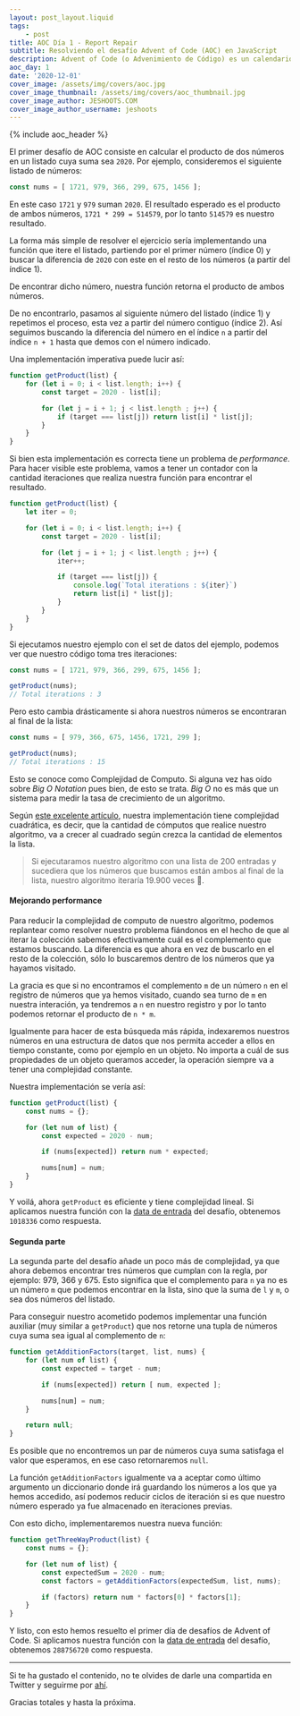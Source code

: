 ```yaml
---
layout: post_layout.liquid
tags:
    - post
title: AOC Día 1 - Report Repair
subtitle: Resolviendo el desafío Advent of Code (AOC) en JavaScript
description: Advent of Code (o Advenimiento de Código) es un calendario de advenimiento de pequeños desafíos de programación que pueden ser resueltos en cualquier lenguaje de programación.
aoc_day: 1
date: '2020-12-01'
cover_image: /assets/img/covers/aoc.jpg
cover_image_thumbnail: /assets/img/covers/aoc_thumbnail.jpg
cover_image_author: JESHOOTS.COM
cover_image_author_username: jeshoots
---
```


{% include aoc_header %}

El primer desafío de AOC consiste en calcular el producto de dos números en un listado cuya suma sea `2020`. Por ejemplo, consideremos el siguiente listado de números:

```javascript
const nums = [ 1721, 979, 366, 299, 675, 1456 ];
```

En este caso `1721` y `979` suman `2020`. El resultado esperado es el producto de ambos números, `1721 * 299 = 514579`, por lo tanto `514579` es nuestro resultado.

La forma más simple de resolver el ejercicio sería implementando una función que itere el listado, partiendo por el primer número (índice 0) y buscar la diferencia de `2020` con este en el resto de los números (a partir del índice 1).

De encontrar dicho número, nuestra función retorna el producto de ambos números.

De no encontrarlo, pasamos al siguiente número del listado (índice 1) y repetimos el proceso, esta vez a partir del número contiguo (índice 2). Así seguimos buscando la diferencia del número en el índice `n` a partir del índice `n + 1` hasta que demos con el número indicado.

Una implementación imperativa puede lucir así:

```javascript
function getProduct(list) {
    for (let i = 0; i < list.length; i++) {
        const target = 2020 - list[i];

        for (let j = i + 1; j < list.length ; j++) {
            if (target === list[j]) return list[i] * list[j];
        }
    }
}
```

Si bien esta implementación es correcta tiene un problema de *performance*. Para hacer visible este problema, vamos a tener un contador con la cantidad iteraciones que realiza nuestra función para encontrar el resultado.

```javascript
function getProduct(list) {
    let iter = 0;

    for (let i = 0; i < list.length; i++) {
        const target = 2020 - list[i];

        for (let j = i + 1; j < list.length ; j++) {
            iter++;

            if (target === list[j]) {
                console.log(`Total iterations : ${iter}`)
                return list[i] * list[j];
            }
        }
    }
}
```

Si ejecutamos nuestro ejemplo con el set de datos del ejemplo, podemos ver que nuestro código toma tres iteraciones:

```javascript
const nums = [ 1721, 979, 366, 299, 675, 1456 ];

getProduct(nums);
// Total iterations : 3
```

Pero esto cambia drásticamente si ahora nuestros números se encontraran al final de la lista:

```javascript
const nums = [ 979, 366, 675, 1456, 1721, 299 ];

getProduct(nums);
// Total iterations : 15
```

Esto se conoce como Complejidad de Computo. Si alguna vez has oído sobre *Big O Notation* pues bien, de esto se trata. *Big O* no es más que un sistema para medir la tasa de crecimiento de un algoritmo.

Según [este excelente artículo](https://jarednielsen.com/big-o-quadratic-time-complexity/), nuestra implementación tiene complejidad cuadrática, es decir, que la cantidad de cómputos que realice nuestro algoritmo, va a crecer al cuadrado según crezca la cantidad de elementos la lista.

> Si ejecutaramos nuestro algoritmo con una lista de 200 entradas y sucediera que los números que buscamos están ambos al final de la lista, nuestro algoritmo iteraría 19.900 veces 🤯.

#### Mejorando performance

Para reducir la complejidad de computo de nuestro algoritmo, podemos replantear como resolver nuestro problema fiándonos en el hecho de que al iterar la colección sabemos efectivamente cuál es el complemento que estamos buscando. La diferencia es que ahora en vez de buscarlo en el resto de la colección, sólo lo buscaremos dentro de los números que ya hayamos visitado.

La gracia es que si no encontramos el complemento `m` de un número `n` en el registro de números que ya hemos visitado, cuando sea turno de `m` en nuestra interación, ya tendremos a `n` en nuestro registro y por lo tanto podemos retornar el producto de `n * m`.

Igualmente para hacer de esta búsqueda más rápida, indexaremos nuestros números en una estructura de datos que nos permita acceder a ellos en tiempo constante, como por ejemplo en un objeto. No importa a cuál de sus propiedades de un objeto queramos acceder, la operación siempre va a tener una complejidad constante.

Nuestra implementación se vería así:

```javascript
function getProduct(list) {
    const nums = {};

    for (let num of list) {
        const expected = 2020 - num;

        if (nums[expected]) return num * expected;

        nums[num] = num;
    }
}
```

Y voilá, ahora `getProduct` es eficiente y tiene complejidad lineal. Si aplicamos nuestra función con la [data de entrada](https://adventofcode.com/2020/day/1/input) del desafío, obtenemos `1018336` como respuesta.

#### Segunda parte

La segunda parte del desafío añade un poco más de complejidad, ya que ahora debemos encontrar tres números que cumplan con la regla, por ejemplo: 979, 366 y 675. Esto significa que el complemento para `n` ya no es un número `m` que podemos encontrar en la lista, sino que la suma de `l` y `m`, o sea dos números del listado.

Para conseguir nuestro acometido podemos implementar una función auxiliar (muy similar a `getProduct`) que nos retorne una tupla de números cuya suma sea igual al complemento de `n`:

```javascript
function getAdditionFactors(target, list, nums) {
    for (let num of list) {
        const expected = target - num;

        if (nums[expected]) return [ num, expected ];

        nums[num] = num;
    }

    return null;
}
```

Es posible que no encontremos un par de números cuya suma satisfaga el valor que esperamos, en ese caso retornaremos `null`.

La función `getAdditionFactors` igualmente va a aceptar como último argumento un diccionario donde irá guardando los números a los que ya hemos accedido, así podemos reducir ciclos de iteración si es que nuestro número esperado ya fue almacenado en iteraciones previas.

Con esto dicho, implementaremos nuestra nueva función:

```javascript
function getThreeWayProduct(list) {
    const nums = {};

    for (let num of list) {
        const expectedSum = 2020 - num;
        const factors = getAdditionFactors(expectedSum, list, nums);

        if (factors) return num * factors[0] * factors[1];
    }
}
```

Y listo, con esto hemos resuelto el primer día de desafíos de Advent of Code. Si aplicamos nuestra función con la [data de entrada](https://adventofcode.com/2020/day/1/input) del desafío, obtenemos `288756720` como respuesta.

---

Si te ha gustado el contenido, no te olvides de darle una compartida en Twitter y seguirme por [ahí](https://twitter.com/daslaf).

Gracias totales y hasta la próxima.
